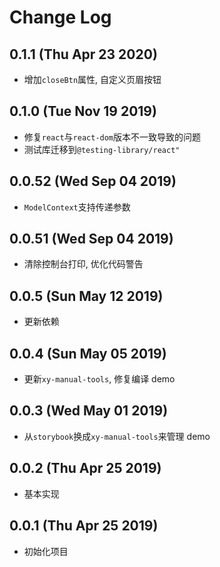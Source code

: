 # Change Log

## 0.1.1 (Thu Apr 23 2020)

-   增加`closeBtn`属性, 自定义页眉按钮

## 0.1.0 (Tue Nov 19 2019)

-   修复`react`与`react-dom`版本不一致导致的问题
-   测试库迁移到`@testing-library/react"`

## 0.0.52 (Wed Sep 04 2019)

-   `ModelContext`支持传递参数

## 0.0.51 (Wed Sep 04 2019)

-   清除控制台打印, 优化代码警告

## 0.0.5 (Sun May 12 2019)

-   更新依赖

## 0.0.4 (Sun May 05 2019)

-   更新`xy-manual-tools`, 修复编译 demo

## 0.0.3 (Wed May 01 2019)

-   从`storybook`换成`xy-manual-tools`来管理 demo

## 0.0.2 (Thu Apr 25 2019)

-   基本实现

## 0.0.1 (Thu Apr 25 2019)

-   初始化项目

